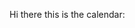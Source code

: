 Hi there this is the calendar:

<div data-js="example"></div>

<script src="/app/client.bundle.js"></script>
